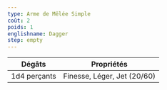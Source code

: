 ```yaml
---
type: Arme de Mêlée Simple
coût: 2
poids: 1
englishname: Dagger
step: empty
---
```

| Dégâts       | Propriétés                  |
| ------------ | --------------------------- |
| 1d4 perçants | Finesse, Léger, Jet (20/60) |

